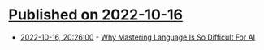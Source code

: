 # [Published on 2022-10-16](index.md)

* [2022-10-16, 20:26:00](https://slashdot.org/story/22/10/16/2024253/why-mastering-language-is-so-difficult-for-ai?utm_source=rss1.0mainlinkanon&utm_medium=feed) - [Why Mastering Language Is So Difficult For AI](https://slashdot.org/story/22/10/16/2024253/why-mastering-language-is-so-difficult-for-ai?utm_source=rss1.0mainlinkanon&utm_medium=feed)
